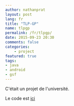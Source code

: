 ```yaml
---
author: nathanprat
layout: post
lang: fr
title: "TLP-GP"
name: tlpgp
permalink: /fr/tlpgp/
date: 2015-09-23 20:30
comments: false
categories:
    - project
featured: true
tags:
- java
- android
- gsf
---
```


C'était un projet de l'université.

Le code est [ici](https://github.com/nathanprat/tlp-gp)
